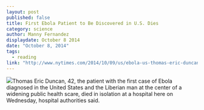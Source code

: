 ```yaml
---
layout: post
published: false
title: First Ebola Patient to Be Discovered in U.S. Dies
category: science
author: Manny Fernandez
displaydate: October 8 2014
date: "October 8, 2014"
tags: 
  - reading
link: "http://www.nytimes.com/2014/10/09/us/ebola-us-thomas-eric-duncan.html"
---
```


![](http://static01.nyt.com/images/2014/10/09/us/DUNCAN-web/DUNCAN-web-master675.jpg)Thomas Eric Duncan, 42, the patient with the first case of Ebola diagnosed in the United States and the Liberian man at the center of a widening public health scare, died in isolation at a hospital here on Wednesday, hospital authorities said.